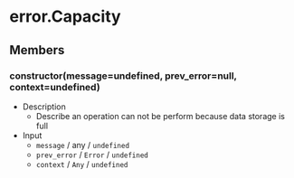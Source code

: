 # error.Capacity

## Members

### constructor(message=undefined, prev_error=null, context=undefined)

* Description
    * Describe an operation can not be perform because data storage is
      full
* Input
    * `message` / any / `undefined`
    * `prev_error` / `Error` / `undefined`
    * `context` / `Any` / `undefined`
